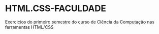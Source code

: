 # HTML.CSS-FACULDADE

Exercicios do primeiro semestre do curso de Ciência da Computação nas ferramentas HTML/CSS
